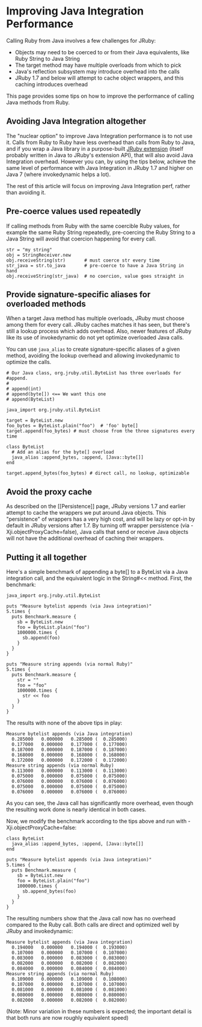 Improving Java Integration Performance
======================================

Calling Ruby from Java involves a few challenges for JRuby:

* Objects may need to be coerced to or from their Java equivalents, like Ruby String to Java String
* The target method may have multiple overloads from which to pick
* Java's reflection subsystem may introduce overhead into the calls
* JRuby 1.7 and below will attempt to cache object wrappers, and this caching introduces overhead

This page provides some tips on how to improve the performance of calling Java methods from Ruby.

Avoiding Java Integration altogether
------------------------------------

The "nuclear option" to improve Java Integration performance is to not use it. Calls from Ruby to Ruby have less overhead than calls from Ruby to Java, and if you wrap a Java library in a purpose-built [JRuby extension][extension] (itself probably written in Java to JRuby's extension API), that will also avoid Java Integration overhead. However you can, by using the tips below, achieve the same level of performance with Java Integration in JRuby 1.7 and higher on Java 7 (where invokedynamic helps a lot).

The rest of this article will focus on improving Java Integration perf, rather than avoiding it.

Pre-coerce values used repeatedly
---------------------------------

If calling methods from Ruby with the same coercible Ruby values, for example the same Ruby String repeatedly, pre-coercing the Ruby String to a Java String will avoid that coercion happening for every call.

```
str = "my string"
obj = StringReceiver.new
obj.receiveString(str)       # must coerce str every time
str_java = str.to_java       # pre-coerce to have a Java String in hand
obj.receiveString(str_java)  # no coercion, value goes straight in
```

Provide signature-specific aliases for overloaded methods
---------------------------------------------------------

When a target Java method has multiple overloads, JRuby must choose among them for every call. JRuby caches matches it has seen, but there's still a lookup process which adds overhead. Also, newer features of JRuby like its use of invokedynamic do not yet optimize overloaded Java calls.

You can use `java_alias` to create signature-specific aliases of a given method, avoiding the lookup overhead and allowing invokedynamic to optimize the calls.

```
# Our Java class, org.jruby.util.ByteList has three overloads for #append.
#
# append(int)
# append(byte[]) <== We want this one
# append(ByteList)

java_import org.jruby.util.ByteList

target = ByteList.new 
foo_bytes = ByteList.plain("foo")  # 'foo' byte[]
target.append(foo_bytes) # must choose from the three signatures every time

class ByteList
  # Add an alias for the byte[] overload
  java_alias :append_bytes, :append, [Java::byte[]]
end

target.append_bytes(foo_bytes) # direct call, no lookup, optimizable
```

Avoid the proxy cache
---------------------

As described on the [[Persistence]] page, JRuby versions 1.7 and earlier attempt to cache the wrappers we put around Java objects. This "persistence" of wrappers has a very high cost, and will be lazy or opt-in by default in JRuby versions after 1.7. By turning off wrapper persistence (via -Xji.objectProxyCache=false), Java calls that send or receive Java objects will not have the additional overhead of caching their wrappers.

Putting it all together
-----------------------

Here's a simple benchmark of appending a byte[] to a ByteList via a Java integration call, and the equivalent logic in the String#<< method. First, the benchmark:

```
java_import org.jruby.util.ByteList

puts "Measure bytelist appends (via Java integration)"
5.times { 
  puts Benchmark.measure { 
    sb = ByteList.new 
    foo = ByteList.plain("foo") 
    1000000.times { 
      sb.append(foo) 
    } 
  }
}

puts "Measure string appends (via normal Ruby)"
5.times { 
  puts Benchmark.measure { 
    str = "" 
    foo = "foo" 
    1000000.times { 
      str << foo 
    } 
  } 
}
```

The results with none of the above tips in play:

```
Measure bytelist appends (via Java integration)
  0.285000   0.000000   0.285000 (  0.285000)
  0.177000   0.000000   0.177000 (  0.177000)
  0.187000   0.000000   0.187000 (  0.187000)
  0.168000   0.000000   0.168000 (  0.168000)
  0.172000   0.000000   0.172000 (  0.172000)
Measure string appends (via normal Ruby)
  0.113000   0.000000   0.113000 (  0.113000)
  0.075000   0.000000   0.075000 (  0.075000)
  0.076000   0.000000   0.076000 (  0.076000)
  0.075000   0.000000   0.075000 (  0.075000)
  0.076000   0.000000   0.076000 (  0.076000)
```

As you can see, the Java call has significantly more overhead, even though the resulting work done is nearly identical in both cases.

Now, we modify the benchmark according to the tips above and run with -Xji.objectProxyCache=false:

```
class ByteList
  java_alias :append_bytes, :append, [Java::byte[]]
end

puts "Measure bytelist appends (via Java integration)"
5.times { 
  puts Benchmark.measure { 
    sb = ByteList.new 
    foo = ByteList.plain("foo") 
    1000000.times { 
      sb.append_bytes(foo) 
    } 
  }
}
```

The resulting numbers show that the Java call now has no overhead compared to the Ruby call. Both calls are direct and optimized well by JRuby and invokedynamic:

```
Measure bytelist appends (via Java integration)
  0.194000   0.000000   0.194000 (  0.193000)
  0.107000   0.000000   0.107000 (  0.107000)
  0.083000   0.000000   0.083000 (  0.083000)
  0.082000   0.000000   0.082000 (  0.082000)
  0.084000   0.000000   0.084000 (  0.084000)
Measure string appends (via normal Ruby)
  0.109000   0.000000   0.109000 (  0.108000)
  0.107000   0.000000   0.107000 (  0.107000)
  0.081000   0.000000   0.081000 (  0.081000)
  0.080000   0.000000   0.080000 (  0.080000)
  0.082000   0.000000   0.082000 (  0.082000)
```

(Note: Minor variation in these numbers is expected; the important detail is that both runs are now roughly equivalent speed)

[extension]:https://github.com/jruby/jruby-examples/tree/master/extensions/basic
